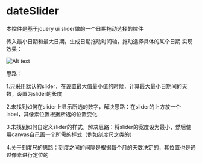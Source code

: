 # dateSlider
本控件是基于jquery ui slider做的一个日期拖动选择的控件

传入最小日期和最大日期，生成日期拖动时间轴，拖动选择具体的某个日期
实现效果：

![Alt text](https://git@github.com/ly9561/dateSlider/img/effect.png)

思路：

  1.只采用默认的slider，在设置最大值最小值的时候，计算最大最小日期间的天数，设置为slider的长度
  
  2.未找到如何在slider上显示所选的数字，解决思路：在slider的上方放一个label，其像素位置根据所选的位置变化
  
  3.未找到如何自定义slider的样式，解决思路：将slider的宽度设为最小，然后使用canvas自己画一个所需的样式（例如刻度尺之类的）
  
  4.关于刻度尺的思路：刻度之间的间隔是根据每个月的天数决定的，其位置也是通过像素进行定位的
  
